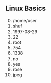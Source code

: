 ## Linux Basics

0. /home/user
1. shuf
2. 1997-08-29
3. 22
4. root
5. 754
6. 1338
7. no
8. yes
9. rose
10. jpeg
